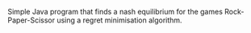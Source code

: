 Simple Java program that finds a nash equilibrium for the games Rock-Paper-Scissor using a regret minimisation algorithm.
